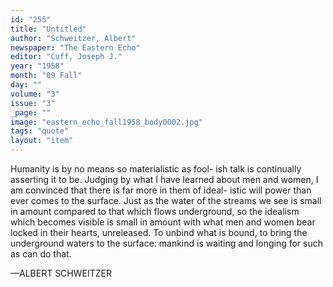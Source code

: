 ```yaml
---
id: "255"
title: "Untitled"
author: "Schweitzer, Albert"
newspaper: "The Eastern Echo"
editor: "Cuff, Joseph J."
year: "1958"
month: "09 Fall"
day: ""
volume: "3"
issue: "3"
_page: ""
image: "eastern_echo_fall1958_body0002.jpg"
tags: "quote"
layout: "item"
---
```

Humanity is by no means so materialistic as fool-
ish talk is continually asserting it to be. Judging by
what I have learned about men and women, I am
convinced that there is far more in them of ideal-
istic will power than ever comes to the surface. Just
as the water of the streams we see is small in
amount compared to that which flows underground,
so the idealism which becomes visible is small in
amount with what men and women bear locked in
their hearts, unreleased. To unbind what is bound,
to bring the underground waters to the surface:
mankind is waiting and longing for such as can do
that.

—ALBERT SCHWEITZER
